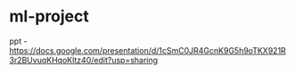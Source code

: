 # ml-project
ppt - https://docs.google.com/presentation/d/1cSmC0JR4GcnK9G5h9oTKX921R3r2BUvuqKHqoKltz40/edit?usp=sharing
